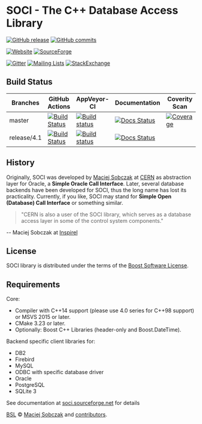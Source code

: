 # SOCI - The C++ Database Access Library

[![GitHub release](https://img.shields.io/github/tag/SOCI/soci.svg)](https://github.com/SOCI/soci/releases/tag/v4.1.1)
[![GitHub commits](https://img.shields.io/github/commits-since/SOCI/soci/v4.1.1.svg)](https://github.com/SOCI/soci/tree/release/4.1)

[![Website](https://img.shields.io/website-up-down-green-red/http/shields.io.svg?label=soci.sourceforge.net)](https://soci.sourceforge.net)
[![SourceForge](https://img.shields.io/sourceforge/dm/soci.svg)](https://sourceforge.net/projects/soci/files/)

[![Gitter](https://img.shields.io/gitter/room/SOCI/soci.svg)](https://gitter.im/SOCI/soci)
[![Mailing Lists](https://img.shields.io/badge/mailing--lists-ok-yellowgreen.svg)](https://sourceforge.net/p/soci/mailman/)
[![StackExchange](https://img.shields.io/stackexchange/stackoverflow/t/soci.svg)](https://stackoverflow.com/questions/tagged/soci)

## Build Status

| Branches    | GitHub Actions | AppVeyor-CI | Documentation | Coverity Scan  |
|-------------|----------------|-------------|---------------|----------------|
| master      | [![Build Status](https://github.com/SOCI/soci/actions/workflows/ci.yml/badge.svg)](https://github.com/SOCI/soci/actions) | [![Build status](https://ci.appveyor.com/api/projects/status/dtp5mvbeyu9aqupr/branch/master?svg=true)](https://ci.appveyor.com/project/SOCI/soci/branch/master) | [![Docs Status](https://circleci.com/gh/SOCI/soci/tree/master.svg?style=svg&circle-token=5d31c692ed5fcffa5c5fc6b7fe2257b34d78f3c9)](https://circleci.com/gh/SOCI/soci/tree/master) | [![Coverage](https://scan.coverity.com/projects/6581/badge.svg)](https://scan.coverity.com/projects/soci-soci) |
| release/4.1 | [![Build Status](https://github.com/SOCI/soci/actions/workflows/ci.yml/badge.svg?branch=release/4.1)](https://github.com/SOCI/soci/actions) | [![Build status](https://ci.appveyor.com/api/projects/status/dtp5mvbeyu9aqupr/branch/release/4.1?svg=true)](https://ci.appveyor.com/project/SOCI/soci/branch/release/4.1) | [![Docs Status](https://circleci.com/gh/SOCI/soci/tree/release%2F4.1.svg?style=svg&circle-token=5d31c692ed5fcffa5c5fc6b7fe2257b34d78f3c9)](https://circleci.com/gh/SOCI/soci/tree/release%2F4.1) | |

## History

Originally, SOCI was developed by [Maciej Sobczak](https://www.msobczak.com/)
at [CERN](https://www.cern.ch/) as abstraction layer for Oracle,
a **Simple Oracle Call Interface**.
Later, several database backends have been developed for SOCI,
thus the long name has lost its practicality.
Currently, if you like, SOCI may stand for **Simple Open (Database) Call Interface**
or something similar.

> "CERN is also a user of the SOCI library, which serves as a database access
> layer in some of the control system components."

-- Maciej Sobczak at [Inspirel](http://www.inspirel.com/users.html)

## License

SOCI library is distributed under the terms of the [Boost Software License](https://www.boost.org/LICENSE_1_0.txt).

## Requirements

Core:

* Compiler with C++14 support (please use 4.0 series for C++98 support) or MSVS 2015 or later.
* CMake 3.23 or later.
* Optionally: Boost C++ Libraries (header-only and Boost.DateTime).

Backend specific client libraries for:

* DB2
* Firebird
* MySQL
* ODBC with specific database driver
* Oracle
* PostgreSQL
* SQLite 3

See documentation at [soci.sourceforge.net](https://soci.sourceforge.net) for details

[BSL](https://www.boost.org/LICENSE_1_0.txt) &copy;
[Maciej Sobczak](https://github.com/msobczak) and [contributors](https://github.com/SOCI/soci/graphs/contributors).
